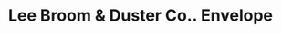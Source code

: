 ---
doi: 10.7916/D8X64ZZ4
date_other: '1906'
date_other_textual: '1906'
form: printed ephemera
genre:
- Envelopes
name:
- Lee Broom & Duster Co.
object_in_context_url: https://biggert.cul.columbia.edu/items/view/ave_biggert_00416
subject_hierarchical_geographic:
- Boston, Massachusetts, United States
subject_name:
- Lee Broom & Duster Co.
title: Lee Broom & Duster Co.. Envelope
sort_title: Lee Broom & Duster Co.. Envelope
call_number: ave_biggert_00416
coordinates:
- 42.35805555555556,-71.06361111111111
pid: ave_biggert_00416
identifiers: ave_biggert_00416
permalink: /biggert/ave_biggert_00416/
layout: iiif-image-page
---